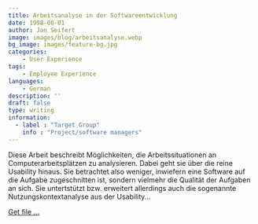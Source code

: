```yaml
---
title: Arbeitsanalyse in der Softwareentwicklung
date: 1998-08-01
author: Jan Seifert
image: images/blog/arbeitsanalyse.webp
bg_image: images/feature-bg.jpg
categories:
    - User Experience
tags:
    - Employee Experience
languages:
    - German
description: ''
draft: false
type: writing
information:
  - label : "Target Group"
    info : "Project/software managers"
---
```


Diese Arbeit beschreibt Möglichkeiten, die Arbeitssituationen an Computerarbeitsplätzen zu analysieren. Dabei geht sie über die reine Usability hinaus. Sie betrachtet also weniger, inwiefern eine Software auf die Aufgabe zugeschnitten ist, sondern vielmehr die Qualität der Aufgaben an sich. Sie untertstützt bzw. erweitert allerdings auch die sogenannte Nutzungskontextanalyse aus der Usability...

<a class="btn btn-main" href="/download/Arbeitsanalyse_in_der_Softwareentwicklung.pdf">Get file ...</a>

